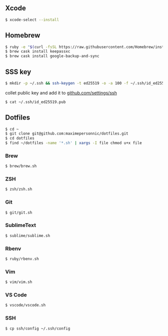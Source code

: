 ## Xcode

```bash
$ xcode-select --install
```

## Homebrew

```bash
$ ruby -e "$(curl -fsSL https://raw.githubusercontent.com/Homebrew/install/master/install)"
$ brew cask install keepassxc
$ brew cask install google-backup-and-sync
```

## SSS key

```bash
$ mkdir -p ~/.ssh && ssh-keygen -t ed25519 -o -a 100 -f ~/.ssh/id_ed25519 -C "TYPE_YOUR_EMAIL@HERE.com"
```

collet public key and add it to [github.com/settings/ssh](https://github.com/settings/ssh)

```bash
$ cat ~/.ssh/id_ed25519.pub
```

## Dotfiles

```bash
$ cd ~
$ git clone git@github.com:maximepersonnic/dotfiles.git
$ cd dotfiles
$ find ~/dotfiles -name '*.sh' | xargs -I file chmod u+x file
```

### Brew

```bash
$ brew/brew.sh
```

### ZSH

```bash
$ zsh/zsh.sh
```

### Git

```bash
$ git/git.sh
```

### SublimeText

```bash
$ sublime/sublime.sh
```

### Rbenv

```bash
$ ruby/rbenv.sh
```

### Vim

```bash
$ vim/vim.sh
```

### VS Code

```bash
$ vscode/vscode.sh
```

### SSH

```bash
$ cp ssh/config ~/.ssh/config
```
